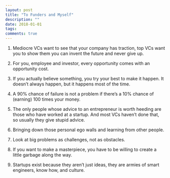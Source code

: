 ```yaml
---
layout: post
title: "To Funders and Myself"
description: ""
date: 2018-01-01
tags: 
comments: true
---
```


1. Mediocre VCs want to see that your company has traction, top VCs want you to show them you can invent the future and never give up.

2. For you, employee and investor, every opportunity comes with an opportunity cost.

3. If you actually believe something, you try your best to make it happen. It doesn’t always happen, but it happens most of the time.

4. A 90% chance of failure is not a problem if there’s a 10% chance of (earning) 100 times your money.

5. The only people whose advice to an entrepreneur is worth heeding are those who have worked at a startup. And most VCs haven’t done that, so usually they give stupid advice. 

6. Bringing down those personal ego walls and learning from other people.

7. Look at big problems as challenges, not as obstacles.

8. If you want to make a masterpiece, you have to be willing to create a little garbage along the way.

9. Startups exist because they aren’t just ideas, they are armies of smart engineers, know how, and culture. 
